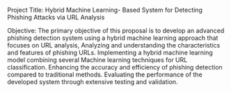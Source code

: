 Project Title: Hybrid Machine Learning- Based System for Detecting Phishing Attacks via URL Analysis

Objective: The primary objective of this proposal is to develop an advanced phishing detection system using a hybrid machine learning approach that focuses on URL analysis, Analyzing and understanding the characteristics and features of phishing URLs. Implementing a hybrid machine learning model combining several Machine learning techniques for URL classification. Enhancing the accuracy and efficiency of phishing detection compared to traditional methods. Evaluating the performance of the developed system through extensive testing and validation.
